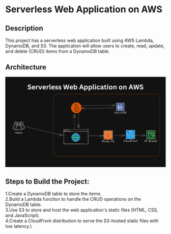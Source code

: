 # Serverless Web Application on AWS

## Description
This project has a serverless web application built using AWS Lambda, DynamoDB, and S3. The application will allow users to create, read, update, and delete (CRUD) items from a DynamoDB table.

## Architecture 
![image alt](https://github.com/sinchana-07/Serverless_Web_Application_on_AWS/blob/9944405730aca821425c0f706cef1e5f2677d9fc/aws%20proj%20img.png
)


## Steps to Build the Project:
1.Create a DynamoDB table to store the items.\
2.Build a Lambda function to handle the CRUD operations on the DynamoDB table.\
3.Use S3 to store and host the web application's static files (HTML, CSS, and JavaScript).\
4.Create a CloudFront distribution to serve the S3-hosted static files with low latency.\
